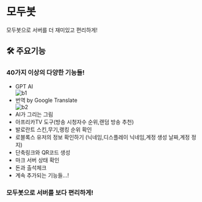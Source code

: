 # 모두봇
모두봇으로 서버를 더 재미있고 편리하게!

## 🛠️ 주요기능  
### 40가지 이상의 다양한 기능들!
- GPT AI   
![b1](https://github.com/1325ok/md-save/assets/93064596/5b5e3f28-ff7a-4fb6-91a0-d4b72daef767)   
- 번역 by Google Translate   
![b2](https://github.com/1325ok/md-save/assets/93064596/ed1f68ac-286e-48b5-b2d3-3bc67d1db518)   
- AI가 그리는 그림   
- 아프리카TV 도구(방송 시청자수 순위,랜덤 방송 추천)
- 발로란트 스킨,무기,랭킹 순위 확인   
- 로블록스 유저의 정보 확인하기 (닉네임,디스플레이 닉네임,계정 생성 날짜,계정 정지)   
- 단축링크와 QR코드 생성   
- 마크 서버 상태 확인   
- 돈과 출석체크
- 계속 추가되는 기능들...!

### 모두봇으로 서버를 보다 편리하게!
